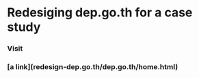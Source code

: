 # Redesiging dep.go.th for a case study
<h3>Visit<h3>
[a link](redesign-dep.go.th/dep.go.th/home.html)
